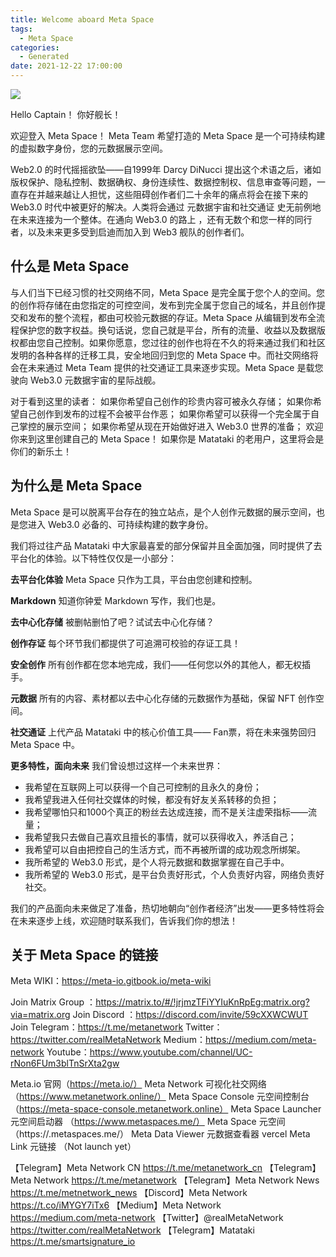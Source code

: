 ```yaml
---
title: Welcome aboard Meta Space
tags:
  - Meta Space
categories:
  - Generated
date: 2021-12-22 17:00:00
---
```


![](https://i.imgur.com/U9HusFg.png)

Hello Captain！
你好舰长！

欢迎登入 Meta Space！ 
Meta Team 希望打造的 Meta Space 是一个可持续构建的虚拟数字身份，您的元数据展示空间。

Web2.0 的时代摇摇欲坠——自1999年 Darcy DiNucci 提出这个术语之后，诸如版权保护、隐私控制、数据确权、身份连续性、数据控制权、信息审查等问题，一直存在并越来越让人担忧，这些阻碍创作者们二十余年的痛点将会在接下来的 Web3.0 时代中被更好的解决。人类将会通过 元数据宇宙和社交通证 史无前例地在未来连接为一个整体。在通向 Web3.0 的路上 ，还有无数个和您一样的同行者，以及未来更多受到启迪而加入到 Web3 舰队的创作者们。

## 什么是 Meta Space

与人们当下已经习惯的社交网络不同，Meta Space 是完全属于您个人的空间。您的创作将存储在由您指定的可控空间，发布到完全属于您自己的域名，并且创作提交和发布的整个流程，都由可校验元数据的存证。Meta Space 从编辑到发布全流程保护您的数字权益。换句话说，您自己就是平台，所有的流量、收益以及数据版权都由您自己控制。如果你愿意，您过往的创作也将在不久的将来通过我们和社区发明的各种各样的迁移工具，安全地回归到您的 Meta Space 中。而社交网络将会在未来通过 Meta Team 提供的社交通证工具来逐步实现。Meta Space 是载您驶向 Web3.0 元数据宇宙的星际战舰。


对于看到这里的读者：
如果你希望自己创作的珍贵内容可被永久存储；
如果你希望自己创作到发布的过程不会被平台作恶；
如果你希望可以获得一个完全属于自己掌控的展示空间；
如果你希望从现在开始做好进入 Web3.0 世界的准备；
欢迎你来到这里创建自己的 Meta Space！
如果你是 Matataki 的老用户，这里将会是你们的新乐土！

## 为什么是 Meta Space

Meta Space 是可以脱离平台存在的独立站点，是个人创作元数据的展示空间，也是您进入 Web3.0 必备的、可持续构建的数字身份。

我们将过往产品 Matataki 中大家最喜爱的部分保留并且全面加强，同时提供了去平台化的体验。以下特性仅仅是一小部分：

**去平台化体验**
Meta Space 只作为工具，平台由您创建和控制。

**Markdown**
知道你钟爱 Markdown 写作，我们也是。

**去中心化存储**
被删帖删怕了吧？试试去中心化存储？

**创作存证**
每个环节我们都提供了可追溯可校验的存证工具！

**安全创作**
所有创作都在您本地完成，我们——任何您以外的其他人，都无权插手。

**元数据**
所有的内容、素材都以去中心化存储的元数据作为基础，保留 NFT 创作空间。

**社交通证**
上代产品 Matataki 中的核心价值工具——  Fan票，将在未来强势回归 Meta Space 中。

**更多特性，面向未来**
我们曾设想过这样一个未来世界：
- 我希望在互联网上可以获得一个自己可控制的且永久的身份；
- 我希望我进入任何社交媒体的时候，都没有好友关系转移的负担；
- 我希望哪怕只和1000个真正的粉丝去达成连接，而不是关注虚荣指标——流量；
- 我希望我只去做自己喜欢且擅长的事情，就可以获得收入，养活自己；
- 我希望可以自由把控自己的生活方式，而不再被所谓的成功观念所绑架。
- 我所希望的 Web3.0 形式，是个人将元数据和数据掌握在自己手中。
- 我所希望的 Web3.0 形式，是平台负责好形式，个人负责好内容，网络负责好社交。


我们的产品面向未来做足了准备，热切地朝向“创作者经济”出发——更多特性将会在未来逐步上线，欢迎随时联系我们，告诉我们你的想法！

## 关于 Meta Space 的链接

Meta WIKI：https://meta-io.gitbook.io/meta-wiki

Join Matrix Group ：https://matrix.to/#/!jrjmzTFiYYIuKnRpEg:matrix.org?via=matrix.org
Join Discord ：https://discord.com/invite/59cXXWCWUT
Join Telegram：https://t.me/metanetwork
Twitter：https://twitter.com/realMetaNetwork
Medium：https://medium.com/meta-network
Youtube：https://www.youtube.com/channel/UC-rNon6FUm3blTnSrXta2gw


Meta.io 官网（https://meta.io/）
Meta Network 可视化社交网络 （https://www.metanetwork.online/）
Meta Space Console 元空间控制台 （https://meta-space-console.metanetwork.online）
Meta Space Launcher 元空间启动器 （https://www.metaspaces.me/）
Meta Space 元空间 （https://<Custom Domain>.metaspaces.me/）
Meta Data Viewer 元数据查看器 vercel
Meta Link 元链接 （Not launch yet）

【Telegram】Meta Network CN https://t.me/metanetwork_cn
【Telegram】Meta Network https://t.me/metanetwork
【Telegram】Meta Network News https://t.me/metnetwork_news
【Discord】Meta Network https://t.co/iMYGY7iTx6
【Medium】Meta Network https://medium.com/meta-network
【Twitter】@realMetaNetwork https://twitter.com/realMetaNetwork
【Telegram】Matataki https://t.me/smartsignature_io
